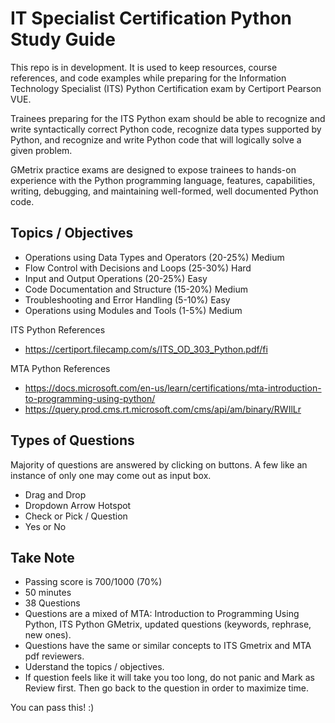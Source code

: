 # IT Specialist Certification Python Study Guide

This repo is in development. It is used to keep resources, course references, 
and code examples while preparing for the Information Technology Specialist (ITS)
Python Certification exam by
Certiport Pearson VUE.

Trainees preparing for the ITS Python exam should be able to recognize and write 
syntactically correct Python code, recognize data types supported by Python, and recognize and write Python code that will logically solve a given problem.

GMetrix practice exams are designed to expose trainees to hands-on experience 
with the Python programming language, features, capabilities, writing, debugging, and maintaining well-formed, well documented Python code.

## Topics / Objectives
- Operations using Data Types and Operators (20-25%) Medium
- Flow Control with Decisions and Loops (25-30%) Hard
- Input and Output Operations (20-25%) Easy
- Code Documentation and Structure (15-20%) Medium
- Troubleshooting and Error Handling (5-10%) Easy
- Operations using Modules and Tools (1-5%) Medium

ITS Python References
- https://certiport.filecamp.com/s/ITS_OD_303_Python.pdf/fi

MTA Python References
- https://docs.microsoft.com/en-us/learn/certifications/mta-introduction-to-programming-using-python/
- https://query.prod.cms.rt.microsoft.com/cms/api/am/binary/RWIlLr

## Types of Questions
Majority of questions are answered by clicking on buttons. A few like an instance of only one may come out as input box.
- Drag and Drop
- Dropdown Arrow Hotspot
- Check or Pick / Question
- Yes or No

## Take Note
- Passing score is 700/1000 (70%)
- 50 minutes
- 38 Questions
- Questions are a mixed of MTA: Introduction to Programming Using Python, ITS Python GMetrix, updated questions (keywords, rephrase, new ones).
- Questions have the same or similar concepts to ITS Gmetrix and MTA pdf reviewers.
- Uderstand the topics / objectives.
- If question feels like it will take you too long, do not panic and Mark as Review first. Then go back to the question in order to maximize time.

You can pass this! :)
